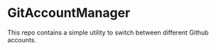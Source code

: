 # GitAccountManager
This repo contains a simple utility to switch between different Github accounts.
